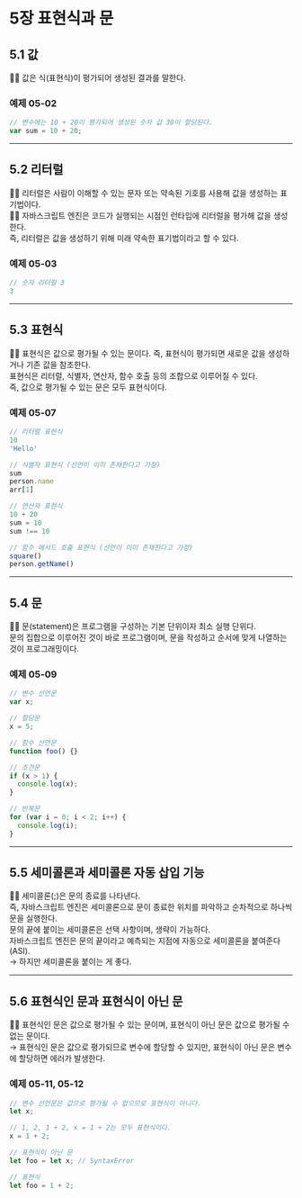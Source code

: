 # 5장 표현식과 문

## 5.1 값

💁🏻 값은 식(표현식)이 평가되어 생성된 결과를 말한다.

### 예제 05-02

```javascript
// 변수에는 10 + 20이 평가되어 생성된 숫자 값 30이 할당된다.
var sum = 10 + 20;
```

---

## 5.2 리터럴

💁🏻 리터럴은 사람이 이해할 수 있는 문자 또는 약속된 기호를 사용해 값을 생성하는 표기법이다.  
💁🏻 자바스크립트 엔진은 코드가 실행되는 시점인 런타임에 리터럴을 평가해 값을 생성한다.  
즉, 리터럴은 값을 생성하기 위해 미래 약속한 표기법이라고 할 수 있다.

### 예제 05-03

```javascript
// 숫자 리터럴 3
3
```

---

## 5.3 표현식

💁🏻 표현식은 값으로 평가될 수 있는 문이다. 즉, 표현식이 평가되면 새로운 값을 생성하거나 기존 값을 참조한다.  
표현식은 리터럴, 식별자, 연산자, 함수 호출 등의 조합으로 이루어질 수 있다.  
즉, 값으로 평가될 수 있는 문은 모두 표현식이다.

### 예제 05-07

```javascript
// 리터럴 표현식
10
'Hello'

// 식별자 표현식 (선언이 이미 존재한다고 가정)
sum
person.name
arr[1]

// 연산자 표현식
10 + 20
sum = 10
sum !== 10

// 함수 메서드 호출 표현식 (선언이 이미 존재한다고 가정)
square()
person.getName()
```

---

## 5.4 문

💁🏻 문(statement)은 프로그램을 구성하는 기본 단위이자 최소 실행 단위다.  
문의 집합으로 이루어진 것이 바로 프로그램이며, 문을 작성하고 순서에 맞게 나열하는 것이 프로그래밍이다.

### 예제 05-09

```javascript
// 변수 선언문
var x;

// 할당문
x = 5;

// 함수 선언문
function foo() {}

// 조건문
if (x > 1) {
  console.log(x);
}

// 반복문
for (var i = 0; i < 2; i++) {
  console.log(i);
}
```

---

## 5.5 세미콜론과 세미콜론 자동 삽입 기능

💁🏻 세미콜론(;)은 문의 종료를 나타낸다.  
즉, 자바스크립트 엔진은 세미콜론으로 문이 종료한 위치를 파악하고 순차적으로 하나씩 문을 실행한다.  
문의 끝에 붙이는 세미콜론은 선택 사항이며, 생략이 가능하다.  
자바스크립트 엔진은 문의 끝이라고 예측되는 지점에 자동으로 세미콜론을 붙여준다 (ASI).  
→ 하지만 세미콜론을 붙이는 게 좋다.

---

## 5.6 표현식인 문과 표현식이 아닌 문

💁🏻 표현식인 문은 값으로 평가될 수 있는 문이며, 표현식이 아닌 문은 값으로 평가될 수 없는 문이다.  
→ 표현식인 문은 값으로 평가되므로 변수에 할당할 수 있지만, 표현식이 아닌 문은 변수에 할당하면 에러가 발생한다.

### 예제 05-11, 05-12

```javascript
// 변수 선언문은 값으로 평가될 수 없으므로 표현식이 아니다.
let x;

// 1, 2, 1 + 2, x = 1 + 2는 모두 표현식이다.
x = 1 + 2;

// 표현식이 아닌 문
let foo = let x; // SyntaxError

// 표현식
let foo = 1 + 2;
```

